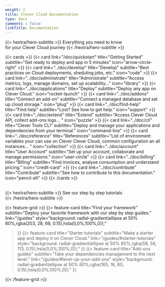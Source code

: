 ```yaml
---
weight: 2
title: Clever Cloud Documentation
type: docs
comments : false
linkTitle: Documentation
---
```


{{< hextra/hero-subtitle >}}
  Everything you need to know&nbsp;<br class="sm:block hidden" />for your Clever Cloud journey
{{< /hextra/hero-subtitle >}}


<div class="mt-8"></div>

{{< cards >}}
  {{< card link="/doc/quickstart" title="Getting Started" subtitle="Get ready to deploy and app in 5 minutes" icon="arrow-circle-right" >}}
  {{< card link="../doc/develop" title="Develop" subtitle="Best practices on Cloud deployments, sheduling jobs, etc." icon="code" >}}
  {{< card link="../doc/administrate" title="Administrate" subtitle="Access metrics, logs, manage domains, set up scalability..." icon="library" >}}
  {{< card link="../doc/applications" title="Deploy" subtitle="Deploy any app on Clever Cloud." icon="rocket-launch" >}}
   {{< card link="../doc/addons" title="Connect an add-on" subtitle="Connect a managed database and set up cloud storage." icon="plug" >}}
  {{< card link="../doc/find-help" title="Find help" subtitle="Lost? See how to get help." icon="support" >}}
  {{< card link="../doc/extend" title="Extend" subtitle="Access Clever Cloud API, collect add-ons logs... " icon="puzzle" >}}
   {{< card link="../doc/cli" title="Clever Tools CLI" subtitle="Deploy and manage your applications and dependencies from your terminal." icon="command-line" >}}
  {{< card link="../doc/reference" title="References" subtitle="List of environment variables your can use on Clever Clever Cloud, common configuration an all instances... " icon="collection" >}}
  {{< card link="../doc/account" title="User Account" subtitle="Set up your account, collaborate and manage permissions." icon="user-circle" >}}
  {{< card link="../doc/billing" title="Billing" subtitle="Find invoices, analyse consumption and understand pricing." icon="credit-card" >}}
  {{< card link="../doc/contribute" title="Contribute" subtitle="See how to contribute to this documentation." icon="pencil-alt" >}}
{{< /cards >}}

<br>
{{< hextra/hero-subtitle >}}
  See our step by step tutorials &nbsp;<br class="sm:block hidden" />
{{< /hextra/hero-subtitle >}}

<div class="mt-8"></div>

{{< feature-grid >}}
  {{< feature-card
    title="Find your framework"
    subtitle="Deploy your favorite framework with our step by step guides."
    link="/guides"
    style="background: radial-gradient(ellipse at 50% 80%,rgba(203, 28, 66, 0.15),hsla(0,0%,100%,0));"
  >}}
  {{< feature-card
    title="Starter tutorials"
    subtitle="Make a starter app and deploy it on Clever Cloud."
    link="/guides/#starter-tutorials"
    style="background: radial-gradient(ellipse at 50% 80%,rgba(58, 56, 113, 0.15),hsla(0,0%,100%,0));"
  >}}
  {{< feature-card
    title="Add-ons guides"
    subtitle="Take your dependencies management to the next level."
    link="/guides/#level-up-your-add-ons"
    style="background: radial-gradient(ellipse at 50% 80%,rgba(165, 16, 80, 0.15),hsla(0,0%,100%,0));"
  >}}
  
{{< /feature-grid >}}
